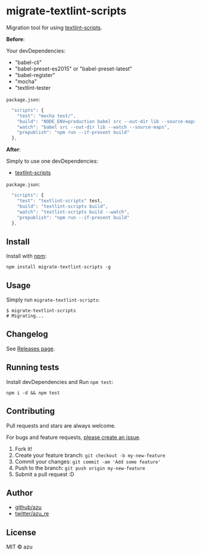 # migrate-textlint-scripts

Migration tool for using [textlint-scripts](https://github.com/textlint/textlint-scripts "textlint-scripts").

**Before**:

Your devDependencies:

- "babel-cli"
- "babel-preset-es2015" or "babel-preset-latest"
- "babel-register"
- "mocha"
- "textlint-tester

`package.json`:

```js
  "scripts": {
    "test": "mocha test/",
    "build": "NODE_ENV=production babel src --out-dir lib --source-maps",
    "watch": "babel src --out-dir lib --watch --source-maps",
    "prepublish": "npm run --if-present build"
  },
```

**After**:

Simply to use one devDependencies:

- [textlint-scripts](https://github.com/textlint/textlint-scripts "textlint-scripts")

`package.json`:

```js
  "scripts": {
    "test": "textlint-scripts" test,
    "build": "textlint-scripts build",
    "watch": "textlint-scripts build --watch",
    "prepublish": "npm run --if-present build"
  },
```

## Install

Install with [npm](https://www.npmjs.com/):

    npm install migrate-textlint-scripts -g

## Usage

Simply run `migrate-textlint-scripts`:

    $ migrate-textlint-scripts
    # Migrating...

## Changelog

See [Releases page](https://github.com/textlint/migrate-textlint-scripts/releases).

## Running tests

Install devDependencies and Run `npm test`:

    npm i -d && npm test

## Contributing

Pull requests and stars are always welcome.

For bugs and feature requests, [please create an issue](https://github.com/textlint/migrate-textlint-scripts/issues).

1. Fork it!
2. Create your feature branch: `git checkout -b my-new-feature`
3. Commit your changes: `git commit -am 'Add some feature'`
4. Push to the branch: `git push origin my-new-feature`
5. Submit a pull request :D

## Author

- [github/azu](https://github.com/azu)
- [twitter/azu_re](https://twitter.com/azu_re)

## License

MIT © azu
